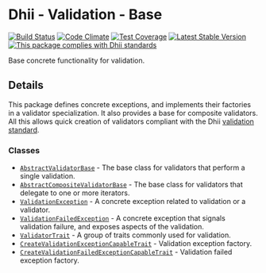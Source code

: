 # Dhii - Validation - Base
[![Build Status](https://travis-ci.org/Dhii/validation-base.svg?branch=develop)](https://travis-ci.org/Dhii/validation-base)
[![Code Climate](https://codeclimate.com/github/Dhii/validation-base/badges/gpa.svg)](https://codeclimate.com/github/Dhii/validation-base)
[![Test Coverage](https://codeclimate.com/github/Dhii/validation-base/badges/coverage.svg)](https://codeclimate.com/github/Dhii/validation-base/coverage)
[![Latest Stable Version](https://poser.pugx.org/dhii/validation-base/version)](https://packagist.org/packages/dhii/validation-base)
[![This package complies with Dhii standards](https://img.shields.io/badge/Dhii-Compliant-green.svg?style=flat-square)][Dhii]

Base concrete functionality for validation.

## Details
This package defines concrete exceptions, and implements their factories in a
validator specialization. It also provides a base for composite validators. All this allows quick creation
of validators compliant with the Dhii [validation standard][dhii/validation-interface].

### Classes
- [`AbstractValidatorBase`] - The base class for validators that perform a single validation.
- [`AbstractCompositeValidatorBase`] -  The base class for validators that delegate to one or more iterators.
- [`ValidationException`] - A concrete exception related to validation or a validator.
- [`ValidationFailedException`] - A concrete exception that signals validation failure,
and exposes aspects of the validation.
- [`ValidatorTrait`][ValidatorTrait] - A group of traits commonly used for validation.
- [`CreateValidationExceptionCapableTrait`][CreateValidationExceptionCapableTrait] - Validation exception factory.
- [`CreateValidationFailedExceptionCapableTrait`][CreateValidationFailedExceptionCapableTrait] - Validation failed exception factory.

[`AbstractValidatorBase`]:                          src/AbstractValidatorBase.php
[`AbstractCompositeValidatorBase`]:                 src/AbstractCompositeValidatorBase.php
[`ValidationException`]:                            src/Exception/ValidationException.php
[`ValidationFailedException`]:                      src/Exception/ValidationFailedException.php
[ValidatorTrait]:                                   src/ValidatorTrait.php
[CreateValidationExceptionCapableTrait]:            src/CreateValidationExceptionCapableTrait.php
[CreateValidationFailedExceptionCapableTrait]:      src/CreateValidationFailedExceptionCapableTrait.php

[Dhii]:                                             https://github.com/Dhii/dhii
[dhii/validation-interface]:                        https://packagist.org/packages/dhii/validation-interface
